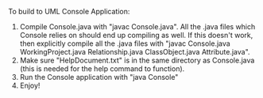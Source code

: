 To build to UML Console Application:

1. Compile Console.java with "javac Console.java". All the .java files which Console relies on should end up compiling as well.
If this doesn't work, then explicitly compile all the .java files with "javac Console.java WorkingProject.java Relationship.java ClassObject.java Attribute.java".
2. Make sure "HelpDocument.txt" is in the same directory as Console.java (this is needed for the help command to function).
3. Run the Console application with "java Console"
4. Enjoy!

